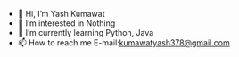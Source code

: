 - 👋 Hi, I’m Yash Kumawat
- 👀 I’m interested in Nothing
- 🌱 I’m currently learning Python, Java
- 📫 How to reach me E-mail:kumawatyash378@gmail.com
